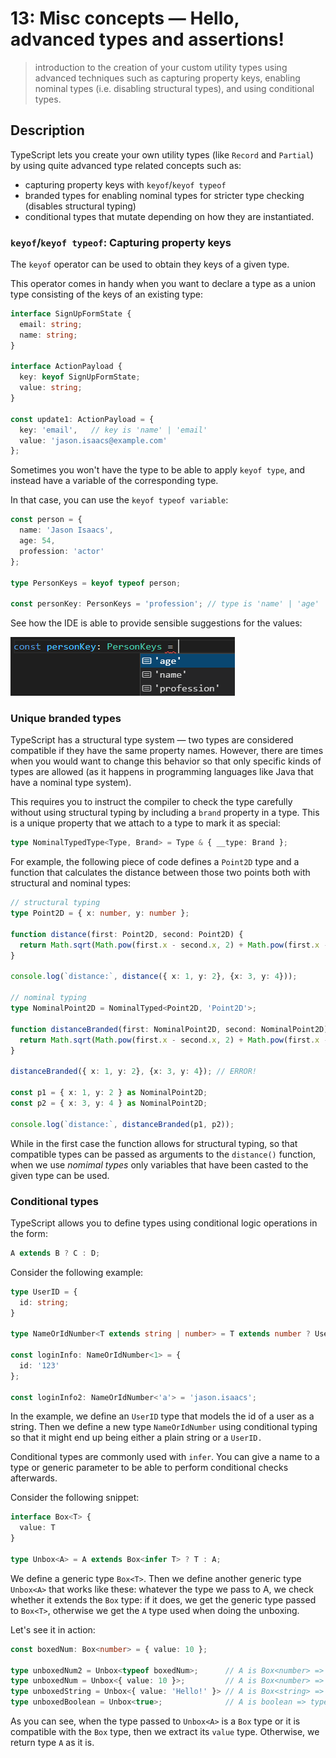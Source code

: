 # 13: Misc concepts &mdash; Hello, advanced types and assertions!
> introduction to the creation of your custom utility types using advanced techniques such as capturing property keys, enabling nominal types (i.e. disabling structural types), and using conditional types.

## Description

TypeScript lets you create your own utility types (like `Record` and `Partial`) by using quite advanced type related concepts such as:
+ capturing property keys with `keyof`/`keyof typeof`
+ branded types for enabling nominal types for stricter type checking (disables structural typing)
+ conditional types that mutate depending on how they are instantiated.

### `keyof`/`keyof typeof`: Capturing property keys

The `keyof` operator can be used to obtain they keys of a given type.

This operator comes in handy when you want to declare a type as a union type consisting of the keys of an existing type:

```typescript
interface SignUpFormState {
  email: string;
  name: string;
}

interface ActionPayload {
  key: keyof SignUpFormState;
  value: string;
}

const update1: ActionPayload = {
  key: 'email',   // key is 'name' | 'email'
  value: 'jason.isaacs@example.com'
};
```

Sometimes you won't have the type to be able to apply `keyof type`, and instead have a variable of the corresponding type.

In that case, you can use the `keyof typeof variable`:

```typescript
const person = {
  name: 'Jason Isaacs',
  age: 54,
  profession: 'actor'
};

type PersonKeys = keyof typeof person;

const personKey: PersonKeys = 'profession'; // type is 'name' | 'age' | 'profession'
```

See how the IDE is able to provide sensible suggestions for the values:

![keyof typeof](docs/images/keyof_typeof.png)

### Unique branded types

TypeScript has a structural type system &mdash; two types are considered compatible if they have the same property names. However, there are times when you would want to change this behavior so that only specific kinds of types are allowed (as it happens in programming languages like Java that have a nominal type system).

This requires you to instruct the compiler to check the type carefully without using structural typing by including a `brand` property in a type. This is a unique property that we attach to a type to mark it as special:

```typescript
type NominalTypedType<Type, Brand> = Type & { __type: Brand };
```

For example, the following piece of code defines a `Point2D` type and a function that calculates the distance between those two points both with structural and nominal types:

```typescript
// structural typing
type Point2D = { x: number, y: number };

function distance(first: Point2D, second: Point2D) {
  return Math.sqrt(Math.pow(first.x - second.x, 2) + Math.pow(first.x - second.x, 2));
}

console.log(`distance:`, distance({ x: 1, y: 2}, {x: 3, y: 4}));

// nominal typing
type NominalPoint2D = NominalTyped<Point2D, 'Point2D'>;

function distanceBranded(first: NominalPoint2D, second: NominalPoint2D) {
  return Math.sqrt(Math.pow(first.x - second.x, 2) + Math.pow(first.x - second.x, 2));
}

distanceBranded({ x: 1, y: 2}, {x: 3, y: 4}); // ERROR!

const p1 = { x: 1, y: 2 } as NominalPoint2D;
const p2 = { x: 3, y: 4 } as NominalPoint2D;

console.log(`distance:`, distanceBranded(p1, p2));
```

While in the first case the function allows for structural typing, so that compatible types can be passed as arguments to the `distance()` function, when we use *nomimal types* only variables that have been casted to the given type can be used.

### Conditional types

TypeScript allows you to define types using conditional logic operations in the form:

```typescript
A extends B ? C : D;
```

Consider the following example:

```typescript
type UserID = {
  id: string;
}

type NameOrIdNumber<T extends string | number> = T extends number ? UserID : string;

const loginInfo: NameOrIdNumber<1> = {
  id: '123'
};

const loginInfo2: NameOrIdNumber<'a'> = 'jason.isaacs';
```

In the example, we define an `UserID` type that models the id of a user as a string. Then we define a new type `NameOrIdNumber` using conditional typing so that it might end up being either a plain string or a `UserID.`

Conditional types are commonly used with `infer`. You can give a name to a type or generic parameter to be able to perform conditional checks afterwards.

Consider the following snippet:

```typescript
interface Box<T> {
  value: T
}

type Unbox<A> = A extends Box<infer T> ? T : A;
```

We define a generic type `Box<T>`. Then we define another generic type `Unbox<A>` that works like these: whatever the type we pass to A, we check whether it extends the `Box` type: if it does, we get the generic type passed to `Box<T>`, otherwise we get the `A` type used when doing the unboxing.


Let's see it in action:

```typescript
const boxedNum: Box<number> = { value: 10 };

type unboxedNum2 = Unbox<typeof boxedNum>;      // A is Box<number> => type is a number
type unboxedNum = Unbox<{ value: 10 }>;         // A is Box<number> => type is a number
type unboxedString = Unbox<{ value: 'Hello!' }> // A is Box<string> => type is a string
type unboxedBoolean = Unbox<true>;              // A is boolean => type is boolean
```

As you can see, when the type passed to `Unbox<A>` is a `Box` type or it is compatible with the `Box` type, then we extract its `value` type. Otherwise, we return type `A` as it is.